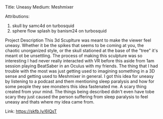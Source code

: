 Title: Uneasy
Medium:
Meshmixer

Attributions:
1. skull by samc4d on turbosquid
2. sphere flow splash by banism24 on turbosquid

Project Description
This 3d Scuplture was meant to make the viewer feel uneasy. Whether it be the spikes that seems to be coming at you, the chaotic 
unorganized style, or the skull stationed at the base of the "tree" it's meant ot be unsettling. The process of making this sculpture 
was so interesting I had never really interacted with VR before this aside from 1am session playing BeatSaber in an Oculus with my 
friends. The thing that I had trouble with the most was just getting used to imagining something in a 3D sense and getting used to Meshmixer
in general. I got this idea for uneasy by listening to a podcast and them mentioning sleep paralysis and how for some people they see monsters
this idea fastenated me. A scary thing created from your mind. The things being described didn't even have tobe scary they just caused the 
person suffering from sleep paralysis to feel uneasy and thats where my idea came from.

Link:
https://skfb.ly/6IQsT
